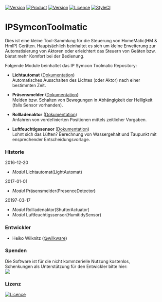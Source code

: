 [![Version](https://img.shields.io/badge/Symcon-PHP--Bibliothek-purple.svg)](https://www.symcon.de/service/dokumentation/entwicklerbereich/sdk-tools/sdk-php/)
[![Product](https://img.shields.io/badge/Symcon%20Version-4.1%20%3E-blue.svg)](https://www.symcon.de/produkt/)
[![Version](https://img.shields.io/badge/Modul%20Version-1.2.20190317-orange.svg)](https://github.com/Wilkware/IPSymconToolmatic)
[![Licence](https://img.shields.io/badge/License-CC%20BY--NC--SA%204.0-green.svg)](https://creativecommons.org/licenses/by-nc-sa/4.0/)
[![StyleCI](https://github.styleci.io/repos/76893952/shield?style=flat)](https://github.styleci.io/repos/76893952)

# IPSymconToolmatic

Dies ist eine kleine Tool-Sammlung für die Steuerung von HomeMatic(HM & HmIP) Geräten.
Hauptsächlich beinhaltet es sich um kleine Erweiterung zur Automatisierung von Aktoren 
oder erleichtert das Steuern von Geäten bzw. bietet mehr Komfort bei der Bedienung.

Folgende Module beinhaltet das IP Symcon Toolmatic Repository:

- __Lichtautomat__ ([Dokumentation](LightAutomat))  
	Automatisches Ausschalten des Lichtes (oder Aktor) nach einer bestimmten Zeit.

- __Präsensmelder__ ([Dokumentation](PresenceDetector))  
	Melden bzw. Schalten von Bewegungen in Abhängigkeit der Helligkeit (falls Sensor vorhanden).

- __Rollladenaktor__ ([Dokumentation](ShutterActuator))  
	Anfahren von vordefinierten Positionen mittels zeitlicher Vorgaben.

- __Luftfeuchtigssensor__ ([Dokumentation](HumitidySensor))  
	Lohnt sich das Lüften? Berechnung von Wassergehalt und Taupunkt mit ensprechender Entscheidungsvorlage. 


### Historie

2016-12-20
* _Modul_ Lichtautomat(LightAutomat)

2017-01-01
* _Modul_ Präsensmelder(PresenceDetector)

20197-03-17
* _Modul_ Rollladenaktor(ShutterActuator)
* _Modul_ Luftfeuchtigssensor(HumitidySensor)

### Entwickler
* Heiko Wilknitz ([@wilkware](https://github.com/wilkware))

### Spenden
Die Software ist für die nicht kommzerielle Nutzung kostenlos, Schenkungen als Unterstützung für den Entwickler bitte hier:<br />
<a href="https://www.paypal.com/cgi-bin/webscr?cmd=_s-xclick&hosted_button_id=8816166" target="_blank"><img src="https://www.paypalobjects.com/de_DE/DE/i/btn/btn_donate_LG.gif" border="0" /></a>

### Lizenz
[![Licence](https://licensebuttons.net/i/l/by-nc-sa/transparent/00/00/00/88x31-e.png)](https://creativecommons.org/licenses/by-nc-sa/4.0/)
  